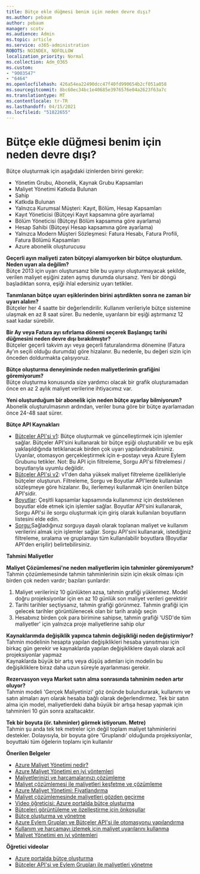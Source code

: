 ```yaml
---
title: Bütçe ekle düğmesi benim için neden devre dışı?
ms.author: pebaum
author: pebaum
manager: scotv
ms.audience: Admin
ms.topic: article
ms.service: o365-administration
ROBOTS: NOINDEX, NOFOLLOW
localization_priority: Normal
ms.collection: Adm_O365
ms.custom:
- "9003547"
- "6464"
ms.openlocfilehash: 426a54ea22490dcc47f40fd990654b2cf051a058
ms.sourcegitcommit: 8bc60ec34bc1e40685e3976576e04a2623f63a7c
ms.translationtype: MT
ms.contentlocale: tr-TR
ms.lasthandoff: 04/15/2021
ms.locfileid: "51822655"
---
```

# <a name="why-is-the-add-budget-button-disabled-for-me"></a>Bütçe ekle düğmesi benim için neden devre dışı?

Bütçe oluşturmak için aşağıdaki izinlerden birini gerekir:

- Yönetim Grubu, Abonelik, Kaynak Grubu Kapsamları
- Maliyet Yönetimi Katkıda Bulunan
- Sahip
- Katkıda Bulunan
- Yalnızca Kurumsal Müşteri: Kayıt, Bölüm, Hesap Kapsamları
- Kayıt Yöneticisi (Bütçeyi Kayıt kapsamına göre ayarlama)
- Bölüm Yöneticisi (Bütçeyi Bölüm kapsamına göre ayarlama)
- Hesap Sahibi (Bütçeyi Hesap kapsamına göre ayarlama)
- Yalnızca Modern Müşteri Sözleşmesi: Fatura Hesabı, Fatura Profili, Fatura Bölümü Kapsamları
- Azure abonelik oluşturucusu

**Geçerli ayın maliyeti zaten bütçeyi alamıyorken bir bütçe oluşturdum. Neden uyarı ala değilim?**  
Bütçe 2013 için uyarı oluştursanız bile bu uyarıyı oluşturmayacak şekilde, verilen maliyet eşiğini zaten aşmış durumda olursanız. Yeni bir döngü başladıktan sonra, eşiği ihlal edersiniz uyarı tetikler.

**Tanımlanan bütçe uyarı eşiklerinden birini aştırdikten sonra ne zaman bir uyarı alalım?**  
Bütçeler her 4 saatte bir değerlendirilir. Kullanım verileriyle bütçe sistemine ulaşmak en az 8 saat sürer. Bu nedenle, uyarıların bir eşiği aştırmanız 12 saat kadar sürebilir.

**Bir Ay veya Fatura ayı sıfırlama dönemi seçerek Başlangıç tarihi düğmesini neden devre dışı bırakılmıştır?**  
Bütçeler geçerli takvim ayı veya geçerli faturalandırma dönemine (Fatura Ay'ın seçili olduğu durumda) göre hizalanır. Bu nedenle, bu değeri sizin için önceden doldurmakta çalışıyoruz.

**Bütçe oluşturma deneyiminde neden maliyetlerimin grafiğini göremiyorum?**  
Bütçe oluşturma konusunda size yardımcı olacak bir grafik oluşturamadan önce en az 2 aylık maliyet verilerine ihtiyacımız var.

**Yeni oluşturduğum bir abonelik için neden bütçe ayarlay bilmiyorum?**  
Abonelik oluşturulmasının ardından, veriler buna göre bir bütçe ayarlamadan önce 24-48 saat sürer.

**Bütçe API Kaynakları**

- [Bütçeler API'si v1](https://docs.microsoft.com/rest/api/consumption/budgets?WT.mc_id=Portal-Microsoft_Azure_Support): Bütçe oluşturmak ve güncelleştirmek için işlemler sağlar. Bütçeler API'sini kullanarak bir bütçe eşiği oluşturabilir ve bu eşik yaklaşıldığında tetiklanacak birden çok uyarı yapılandırabilirsiniz. Uyarılar, otomasyon gerçekleştirmek için e-postayı veya Azure Eylem Grubunu tetikler. Not: Bu API için filtreleme, Sorgu API'si filtrelemesi / boyutlarıyla uyumlu değildir.
- [Bütçeler API'si v2](https://github.com/Azure/azure-rest-api-specs/blob/master/specification/cost-management/resource-manager/Microsoft.CostManagement/preview/2019-04-01-preview/examples/CreateOrUpdateBudget.json): v1'den daha yüksek maliyet filtreleme özellikleriyle bütçeler oluşturun. Filtreleme, Sorgu ve Boyutlar API'lerde kullanılan sözleşmeye göre hizalanır. Bu, ilerlemeyi kullanmak için önerilen bütçe API'sidir.
- [Boyutlar](https://docs.microsoft.com/rest/api/cost-management/dimensions?WT.mc_id=Portal-Microsoft_Azure_Support): Çeşitli kapsamlar kapsamında kullanımınız için desteklenen boyutlar elde etmek için işlemler sağlar. Boyutlar API'sini kullanarak, Sorgu API'si ile sorgu oluşturmak için giriş olarak kullanılan boyutların listesini elde edin.
- [Sorgu:](https://docs.microsoft.com/rest/api/cost-management/query?WT.mc_id=Portal-Microsoft_Azure_Support)Sağladığınuz sorguya dayalı olarak toplanan maliyet ve kullanım verilerini almak için işlemler sağlar. Sorgu API'sini kullanarak, istediğiniz filtreleme, sıralama ve gruplamayı tüm kullanılabilir boyutlara (Boyutlar API'den erişilir) belirtebilirsiniz.

**Tahmini Maliyetler**

**Maliyet Çözümlemesi'ne neden maliyetlerim için tahminler göremiyorum?**  
Tahmin çözümlemesinde tahmin tahminlerinin sizin için eksik olması için birden çok neden vardır; bazıları şunlardır:

1. Maliyet verileriniz 10 günlükten azsa, tahmin grafiği yüklenmez. Model doğru projeksiyonlar için en az 10 günlük son maliyet verileri gerektirir
2. Tarihi tarihler seçtiysanız, tahmin grafiği görünmez. Tahmin grafiği için gelecek tarihler görüntülenecek olan bir tarih aralığı seçin
3. Hesabınız birden çok para birimine sahipse, tahmin grafiği 'USD'de tüm maliyetler' için yalnızca proje maliyetlerine sahip olur

**Kaynaklarımda değişiklik yapınca tahmin değişikliği neden değiştirmiyor?**  
Tahmin modelinin hesapta yapılan değişiklikleri hesaba yansıtması için birkaç gün gerekir ve kaynaklarda yapılan değişikliklere dayalı olarak acil projeksiyonlar yapmaz  
Kaynaklarda büyük bir artış veya düşüş adımları için modelin bu değişikliklere biraz daha uzun süreyle ayarlanması gerekir.

**Rezervasyon veya Market satın alma sonrasında tahminim neden artır oluyor?**  
Tahmin modeli 'Gerçek Maliyetinizi' göz önünde bulundurarak, kullanımı ve satın almaları ayrı olarak hesaba bağlı olarak değerlendirmez. Tek bir satın alma için model, maliyetlerdeki daha büyük bir artışa hesap yapmak için tahminleri 10 gün sonra azaltacaktır.

**Tek bir boyuta (ör. tahminler) görmek istiyorum. Metre)**  
Tahmin şu anda tek tek metreler için değil toplam maliyet tahminlerini destekler. Dolayısıyla, bir boyuta göre 'Gruplandı' olduğunda projeksiyonlar, boyuttaki tüm öğelerin toplamı için kullanılır

**Önerilen Belgeler**

- [Azure Maliyet Yönetimi nedir?](https://docs.microsoft.com/azure/cost-management/overview-cost-mgt?WT.mc_id=Portal-Microsoft_Azure_Support)
- [Azure Maliyet Yönetimi en iyi yöntemleri](https://docs.microsoft.com/azure/cost-management/cost-mgt-best-practices?WT.mc_id=Portal-Microsoft_Azure_Support)
- [Maliyetlerinizi ve harcamalarınızı çözümleme](https://docs.microsoft.com/azure/cost-management/quick-acm-cost-analysis?WT.mc_id=Portal-Microsoft_Azure_Support)
- [Maliyet çözümlemesi ile maliyetleri keşfetme ve çözümleme](https://docs.microsoft.com/azure/cost-management/quick-acm-cost-analysis?WT.mc_id=Portal-Microsoft_Azure_Support)
- [Azure Maliyet Yönetimi: Fiyatlandırma](https://azure.microsoft.com/services/cost-management/#pricing)
- [Maliyet çözümlemesinde maliyetleri gözden geçirme](https://docs.microsoft.com/azure/cost-management-billing/costs/quick-acm-cost-analysis?WT.mc_id=Portal-Microsoft_Azure_Support#review-costs-in-cost-analysis)
- [Video öğreticisi: Azure portalda bütçe oluşturma](https://www.youtube.com/watch?v=ExIVG_Gr45A&t=4s)
- [Bütçeleri görüntüleme ve özelleştirme için önkoşullar](https://docs.microsoft.com/azure/cost-management-billing/costs/tutorial-acm-create-budgets?WT.mc_id=Portal-Microsoft_Azure_Support#prerequisites)
- [Bütçe oluşturma ve yönetme](https://docs.microsoft.com/azure/cost-management-billing/costs/tutorial-acm-create-budgets?WT.mc_id=Portal-Microsoft_Azure_Support#create-a-budget-in-the-azure-portal)
- [Azure Eylem Grupları ve Bütçeler API'si ile otomasyonu yapılandırma](https://docs.microsoft.com/azure/cost-management/tutorial-acm-create-budgets?WT.mc_id=Portal-Microsoft_Azure_Support#trigger-an-action-group)
- [Kullanım ve harcamayı izlemek için maliyet uyarılarını kullanma](https://docs.microsoft.com/azure/cost-management/cost-mgt-alerts-monitor-usage-spending?WT.mc_id=Portal-Microsoft_Azure_Support)
- [Maliyet Yönetimi en iyi yöntemleri](https://docs.microsoft.com/azure/cost-management/cost-mgt-best-practices?WT.mc_id=Portal-Microsoft_Azure_Support)  

**Öğretici videolar**

- [Azure portalda bütçe oluşturma](https://go.microsoft.com/fwlink/?linkid=2146761)
- [Bütçeler API'si ve Eylem Grupları ile maliyetleri yönetme](https://go.microsoft.com/fwlink/?linkid=2147038)